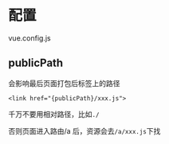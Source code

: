 # 配置

vue.config.js

## publicPath

会影响最后页面打包后标签上的路径

```
<link href="{publicPath}/xxx.js">
```

千万不要用相对路径，比如`./`

否则页面进入路由/a 后，资源会去`/a/xxx.js`下找
